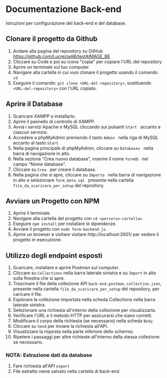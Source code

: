 # Documentazione Back-end
Istruzioni per configurazione del back-end e del database.

##  Clonare il progetto da Github

1. Andare alla pagina del repository su GitHub https://github.com/LucreziaAB/testAIMAGE_BE
2. Cliccare su Code e poi su icona "copia" per copiare l'URL del repository
3. Aprire un terminale sul tuo computer.
4. Navigare alla cartella in cui vuoi clonare il progetto usando il comando ```cd```
5. Eseguire il comando: ```
git clone <URL-del-repository> ```, sostituendo ```<URL-del-repository>``` con l'URL copiato.

## Aprire il Database

1. Scaricare XAMPP e installarlo.
2. Aprire il pannello di controllo di XAMPP.
3. Avvia i servizi Apache e MySQL cliccando sui pulsanti  ```Start ``` accanto a ciascun servizio.
4. Accedere a phpMyAdmin premendo il tasto  ```Admin ``` nella riga di MySQL accanto al tasto  ```Start ```
5. Nella pagina principale di phpMyAdmin, cliccare su  ```Databases ``` nella barra di navigazione in alto.
6. Nella sezione "Crea nuovo database", inserire il nome  ```formdb ```  nel campo "Nome database".
7. Cliccare su  ```Crea ``` per creare il database.
8. Nella pagina che si apre, cliccare su  ```Importa ```  nella barra di navigazione in alto e selezionare  ```form_data.sql ``` presente nella cartella ```file_da_scaricare_per_setup``` del repository.

## Avviare un Progetto con NPM

1. Aprire il terminale.
2. Navigare alla cartella del progetto con `cd <percorso-cartella>`.
3. Eseguire `npm install` per installare le dipendenze.
4. Avviare il progetto con `node form-backend.js`.
5. Aprire un browser e visitare  visitare http://localhost:3001/ per vedere il progetto in esecuzione.

## Utilizzo degli endpoint esposti

1. Scaricare, installare e aprire Postman sul computer.
2. Cliccare su ```Collections``` nella barra laterale sinistra e su ```Import``` in alto sulla finestra che si apre.
3. Trascinare il file della collezione API ```back-end.postman_collection.json```, presente nella cartella ```file_da_scaricare_per_setup``` del repository,  per caricare il file.
4. Esplorare la collezione importata nella scheda Collections nella barra laterale sinistra.
5. Selezionare una richiesta all'interno della collezione per visualizzarla.
6. Verificare l'URL e il metodo HTTP per assicurarsi che siano corretti.
7.  Modificare il corpo della richiesta (se necessario) nella scheda ```Body```.
8.  Cliccare su ```Send``` per inviare la richiesta all'API.
9.  Visualizzare la risposta nella parte inferiore dello schermo.
10. Ripetere i passaggi per altre richieste all'interno della stessa collezione se necessario.

### NOTA: Estrazione dati da database

1. Fare richiesta all'API ```export```
2. File estratto viene salvato nella cartella di back-end 
